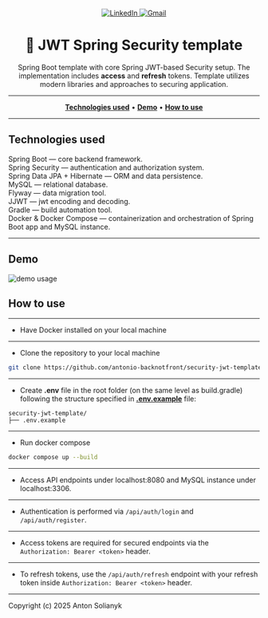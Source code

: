 <div align="center">
<br>
<a href="https://linkedin.com/in/anton-solianyk-906453221">
  <img src="https://img.shields.io/badge/🔗%20LinkedIn-Connect-blue?style=for-the-badge&logo=linkedin&logoColor=white" alt="LinkedIn">
</a>

  <a href="mailto:solyanicks@gmail.com">
    <img src="https://img.shields.io/badge/Email-solyanicks%40gmail.com-D14836?style=for-the-badge&logo=gmail&logoColor=white" alt="Gmail">
  </a>
</div>


<h1 align="center">
🔐 JWT Spring Security template
</h1>

<p align="center">
Spring Boot template with core Spring JWT-based Security setup. 
The implementation includes <strong>access</strong> and <strong>refresh</strong> tokens. Template utilizes modern 
libraries and approaches to securing application.
</p>

---

<p align="center">
  <a href="#-technologies-used" ><strong>Technologies used</strong></a> •
  <a href="#-demo" ><strong>Demo</strong></a> •
  <a href="#-how-to-use" ><strong>How to use</strong></a> 
</p>

---

## Technologies used
Spring Boot — core backend framework.  
Spring Security — authentication and authorization system.  
Spring Data JPA + Hibernate — ORM and data persistence.    
MySQL — relational database.  
Flyway — data migration tool.  
JJWT — jwt encoding and decoding.  
Gradle — build automation tool.  
Docker & Docker Compose — containerization and orchestration of Spring Boot app and MySQL instance.

---

## Demo
![demo usage](https://github.com/user-attachments/assets/b85f2f7b-6239-46e0-bdb1-a78d228e1d32)

## How to use

---
* Have Docker installed on your local machine
---
* Clone the repository to your local machine 
```bash
git clone https://github.com/antonio-backnotfront/security-jwt-template.git
```
---
* Create __.env__ file in the root folder (on the same level as build.gradle) following the structure specified 
in <a href="https://github.com/antonio-backnotfront/security-jwt-template/blob/main/.env.example">__.env.example__</a> file:
```
security-jwt-template/
├── .env.example  
```
---

- Run docker compose
```bash
docker compose up --build
```
---

- Access API endpoints under localhost:8080 and MySQL instance under localhost:3306.
---
- Authentication is performed via `/api/auth/login` and `/api/auth/register`.
---
- Access tokens are required for secured endpoints via the `Authorization: Bearer <token>` header.
--- 
- To refresh tokens, use the `/api/auth/refresh` endpoint with your refresh token inside `Authorization: Bearer <token>` header.
---


Copyright (c) 2025 Anton Solianyk